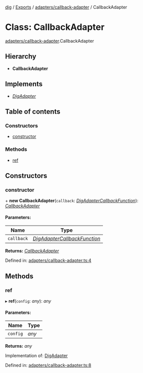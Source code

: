[dig](../../README.md) / [Exports](../../modules.md) / [adapters/callback-adapter](../../modules/adapters_callback_adapter.md) / CallbackAdapter

# Class: CallbackAdapter

[adapters/callback-adapter](../../modules/adapters_callback_adapter.md).CallbackAdapter

## Hierarchy

* **CallbackAdapter**

## Implements

* [*DigAdapter*](../../interfaces/interfaces/dig-adapter.digadapter.md)

## Table of contents

### Constructors

- [constructor](callback-adapter.callbackadapter.md#constructor)

### Methods

- [ref](callback-adapter.callbackadapter.md#ref)

## Constructors

### constructor

\+ **new CallbackAdapter**(`callback`: [*DigAdapterCallbackFunction*](../../modules/interfaces_dig_adapter_callback_function.md#digadaptercallbackfunction)): [*CallbackAdapter*](callback-adapter.callbackadapter.md)

#### Parameters:

Name | Type |
------ | ------ |
`callback` | [*DigAdapterCallbackFunction*](../../modules/interfaces_dig_adapter_callback_function.md#digadaptercallbackfunction) |

**Returns:** [*CallbackAdapter*](callback-adapter.callbackadapter.md)

Defined in: [adapters/callback-adapter.ts:4](https://github.com/dig-platform/dig-app/blob/df110311/projects/dig/src/lib/adapters/callback-adapter.ts#L4)

## Methods

### ref

▸ **ref**(`config`: *any*): *any*

#### Parameters:

Name | Type |
------ | ------ |
`config` | *any* |

**Returns:** *any*

Implementation of: [DigAdapter](../../interfaces/interfaces/dig-adapter.digadapter.md)

Defined in: [adapters/callback-adapter.ts:8](https://github.com/dig-platform/dig-app/blob/df110311/projects/dig/src/lib/adapters/callback-adapter.ts#L8)
